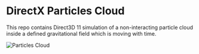 # DirectX Particles Cloud

This repo contains Direct3D 11 simulation of a non-interacting particle cloud inside a defined gravitational field which is moving with time.

![Particles Cloud](images/particles.gif)